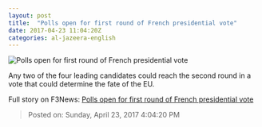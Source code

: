 ```yaml
---
layout: post
title:  "Polls open for first round of French presidential vote"
date: 2017-04-23 11:04:20Z
categories: al-jazeera-english
---
```


![Polls open for first round of French presidential vote](http://www.aljazeera.com/mritems/Images/2017/4/23/6e5de52819fa4f1a806e27b6579761ed_18.jpg)

Any two of the four leading candidates could reach the second round in a vote that could determine the fate of the EU.


Full story on F3News: [Polls open for first round of French presidential vote](http://www.f3nws.com/n/dpBkmD)

> Posted on: Sunday, April 23, 2017 4:04:20 PM
